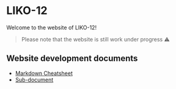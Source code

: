 # LIKO-12

Welcome to the website of LIKO-12!

> Please note that the website is still work under progress :warning:

## Website development documents

- [Markdown Cheatsheet](markdown-cheatsheet.md)
- [Sub-document](subpath/index.md)
